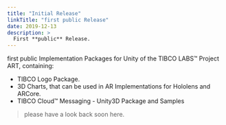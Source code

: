 ```yaml
---
title: "Initial Release"
linkTitle: "first public Release"
date: 2019-12-13
description: >
  First **public** Release.
---
```


first public Implementation Packages for Unity of the TIBCO LABS™ Project ART, containing:

- TIBCO Logo Package.
- 3D Charts, that can be used in AR Implementations for Hololens and ARCore.
- TIBCO Cloud™ Messaging - Unity3D Package and Samples

> please have a look back soon here.
